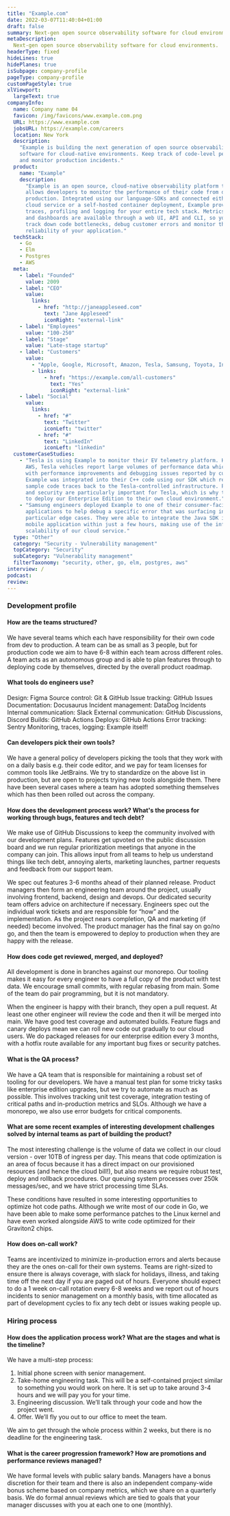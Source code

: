 ```yaml
---
title: "Example.com"
date: 2022-03-07T11:40:04+01:00
draft: false
summary: Next-gen open source observability software for cloud environments.
metaDescription:
  Next-gen open source observability software for cloud environments.
headerType: fixed
hideLines: true
hidePlanes: true
isSubpage: company-profile
pageType: company-profile
customPageStyle: true
xlViewport:
  largeText: true
companyInfo:
  name: Company name 04
  favicon: /img/favicons/www.example.com.png
  URL: https://www.example.com
  jobsURL: https://example.com/careers
  location: New York
  description:
    "Example is building the next generation of open source observability
    software for cloud-native environments. Keep track of code-level performance
    and monitor production incidents."
  product:
    name: "Example"
    description:
      "Example is an open source, cloud-native observability platform that
      allows developers to monitor the performance of their code from dev to
      production. Integrated using our language-SDKs and connected either to our
      cloud service or a self-hosted container deployment, Example provides
      traces, profiling and logging for your entire tech stack. Metrics, alerts
      and dashboards are available through a web UI, API and CLI, so you can
      track down code bottlenecks, debug customer errors and monitor the
      reliability of your application."
  techStack:
    - Go
    - Elm
    - Postgres
    - AWS
  meta:
    - label: "Founded"
      value: 2009
    - label: "CEO"
      value:
        links:
          - href: "http://janeappleseed.com"
            text: "Jane Appleseed"
            iconRight: "external-link"
    - label: "Employees"
      value: "100-250"
    - label: "Stage"
      value: "Late-stage startup"
    - label: "Customers"
      value:
        - "Apple, Google, Microsoft, Amazon, Tesla, Samsung, Toyota, Intel., "
        - links:
            - href: "https://example.com/all-customers"
              text: "Yes"
              iconRight: "external-link"
    - label: "Social"
      value:
        links:
          - href: "#"
            text: "Twitter"
            iconLeft: "twitter"
          - href: "#"
            text: "LinkedIn"
            iconLeft: "linkedin"
  customerCaseStudies:
    - "Tesla is using Example to monitor their EV telemetry platform. Hosted on
      AWS, Tesla vehicles report large volumes of performance data which helps
      with performance improvements and debugging issues reported by customers.
      Example was integrated into their C++ code using our SDK which reports
      sample code traces back to the Tesla-controlled infrastructure. Privacy
      and security are particularly important for Tesla, which is why they opted
      to deploy our Enterprise Edition to their own cloud environment."
    - "Samsung engineers deployed Example to one of their consumer-facing
      applications to help debug a specific error that was surfacing in
      particular edge cases. They were able to integrate the Java SDK into their
      mobile application within just a few hours, making use of the infinite
      scalability of our cloud service."
  type: "Other"
  category: "Security - Vulnerability management"
  topCategory: "Security"
  subCategory: "Vulnerability management"
  filterTaxonomy: "security, other, go, elm, postgres, aws"
interview: /
podcast:
review:
---
```


### Development profile

#### How are the teams structured?

We have several teams which each have responsibility for their own code from dev
to production. A team can be as small as 3 people, but for production code we
aim to have 6-8 within each team across different roles. A team acts as an
autonomous group and is able to plan features through to deploying code by
themselves, directed by the overall product roadmap.

#### What tools do engineers use?

Design: Figma Source control: Git & GitHub Issue tracking: GitHub Issues
Documentation: Docusaurus Incident management: DataDog Incidents Internal
communication: Slack External communication: GitHub Discussions, Discord Builds:
GitHub Actions Deploys: GitHub Actions Error tracking: Sentry Monitoring,
traces, logging: Example itself!

#### Can developers pick their own tools?

We have a general policy of developers picking the tools that they work with on
a daily basis e.g. their code editor, and we pay for team licenses for common
tools like JetBrains. We try to standardize on the above list in production, but
are open to projects trying new tools alongside them. There have been several
cases where a team has adopted something themselves which has then been rolled
out across the company.

#### How does the development process work? What's the process for working through bugs, features and tech debt?

We make use of GitHub Discussions to keep the community involved with our
development plans. Features get upvoted on the public discussion board and we
run regular prioritization meetings that anyone in the company can join. This
allows input from all teams to help us understand things like tech debt,
annoying alerts, marketing launches, partner requests and feedback from our
support team.

We spec out features 3-6 months ahead of their planned release. Product managers
then form an engineering team around the project, usually involving frontend,
backend, design and devops. Our dedicated security team offers advice on
architecture if necessary. Engineers spec out the individual work tickets and
are responsible for “how” and the implementation. As the project nears
completion, QA and marketing (if needed) become involved. The product manager
has the final say on go/no go, and then the team is empowered to deploy to
production when they are happy with the release.

#### How does code get reviewed, merged, and deployed?

All development is done in branches against our monorepo. Our tooling makes it
easy for every engineer to have a full copy of the product with test data. We
encourage small commits, with regular rebasing from main. Some of the team do
pair programming, but it is not mandatory.

When the engineer is happy with their branch, they open a pull request. At least
one other engineer will review the code and then it will be merged into main. We
have good test coverage and automated builds. Feature flags and canary deploys
mean we can roll new code out gradually to our cloud users. We do packaged
releases for our enterprise edition every 3 months, with a hotfix route
available for any important bug fixes or security patches.

#### What is the QA process?

We have a QA team that is responsible for maintaining a robust set of tooling
for our developers. We have a manual test plan for some tricky tasks like
enterprise edition upgrades, but we try to automate as much as possible. This
involves tracking unit test coverage, integration testing of critical paths and
in-production metrics and SLOs. Although we have a monorepo, we also use error
budgets for critical components.

#### What are some recent examples of interesting development challenges solved by internal teams as part of building the product?

The most interesting challenge is the volume of data we collect in our cloud
version - over 10TB of ingress per day. This means that code optimization is an
area of focus because it has a direct impact on our provisioned resources (and
hence the cloud bill!), but also means we require robust test, deploy and
rollback procedures. Our queuing system processes over 250k messages/sec, and we
have strict processing time SLAs.

These conditions have resulted in some interesting opportunities to optimize hot
code paths. Although we write most of our code in Go, we have been able to make
some performance patches to the Linux kernel and have even worked alongside AWS
to write code optimized for their Graviton2 chips.

#### How does on-call work?

Teams are incentivized to minimize in-production errors and alerts because they
are the ones on-call for their own systems. Teams are right-sized to ensure
there is always coverage, with slack for holidays, illness, and taking time off
the next day if you are paged out of hours. Everyone should expect to do a 1
week on-call rotation every 6-8 weeks and we report out of hours incidents to
senior management on a monthly basis, with time allocated as part of development
cycles to fix any tech debt or issues waking people up.

### Hiring process

#### How does the application process work? What are the stages and what is the timeline?

We have a multi-step process:

1. Initial phone screen with senior management.
2. Take-home engineering task. This will be a self-contained project similar to
   something you would work on here. It is set up to take around 3-4 hours and
   we will pay you for your time.
3. Engineering discussion. We’ll talk through your code and how the project
   went.
4. Offer. We’ll fly you out to our office to meet the team.

We aim to get through the whole process within 2 weeks, but there is no deadline
for the engineering task.

#### What is the career progression framework? How are promotions and performance reviews managed?

We have formal levels with public salary bands. Managers have a bonus discretion
for their team and there is also an independent company-wide bonus scheme based
on company metrics, which we share on a quarterly basis. We do formal annual
reviews which are tied to goals that your manager discusses with you at each one
to one (monthly).
